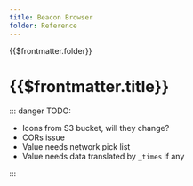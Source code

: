 ```yaml
---
title: Beacon Browser
folder: Reference
---
```


<TitleSpan>{{$frontmatter.folder}}</TitleSpan>

# {{$frontmatter.title}}

<VersionWarning/>

::: danger TODO:

- Icons from S3 bucket, will they change?
- CORs issue
- Value needs network pick list
- Value needs data translated by `_times` if any

:::

<beacons-browser2-BeaconList2/>
